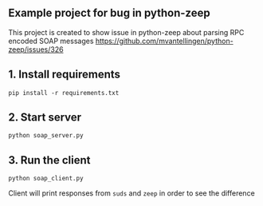 Example project for bug in python-zeep
---------------------------------------

This project is created to show issue in python-zeep about parsing
RPC encoded SOAP messages
https://github.com/mvantellingen/python-zeep/issues/326

## 1. Install requirements

    pip install -r requirements.txt

## 2. Start server

    python soap_server.py

## 3.  Run the client

    python soap_client.py

Client will print responses from `suds` and `zeep` in order to see the difference
